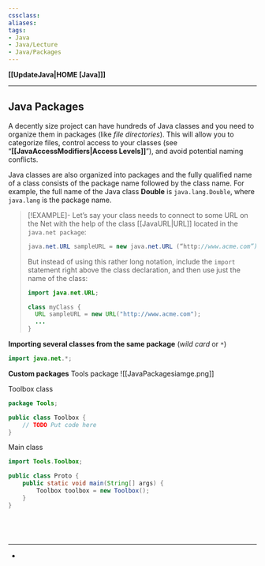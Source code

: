 ```yaml
---
cssclass:
aliases:
tags:
- Java
- Java/Lecture
- Java/Packages
---
```

**[[UpdateJava|HOME [Java]]]**

---
## Java Packages
A decently size project can have hundreds of Java classes and you need to organize them in packages (like *file directories*). This will allow you to categorize files, control access to your classes (see “**[[JavaAccessModifiers|Access Levels]]**”), and avoid potential naming conflicts.

Java classes are also organized into packages and the fully qualified name of a class consists of the package name followed by the class name. For example, the full name of the Java class **Double** is `java.lang.Double`, where `java.lang` is the package name.

>[!EXAMPLE]-
> Let’s say your class needs to connect to some URL on the Net with the help of the class [[JavaURL|URL]] located in the `java.net package`:
> ```java
> java.net.URL sampleURL = new java.net.URL (“http://www.acme.com”);
> ```
> But instead of using this rather long notation, include the `import` statement right above the class declaration, and then use just the name of the class:
> ```java
> import java.net.URL;
> 
> class myClass {
> 	URL sampleURL = new URL("http://www.acme.com");
> 	...
> }
> ```

**Importing several classes from the same package** (*wild card* or `*`)
```java
import java.net.*;
```

**Custom packages**
Tools package
![[JavaPackagesiamge.png]]

Toolbox class
```java
package Tools;

public class Toolbox {
    // TODO Put code here
}
```

Main class
```java
import Tools.Toolbox;

public class Proto {
    public static void main(String[] args) {
        Toolbox toolbox = new Toolbox();
    }
}
```

<br>

# 
---
- 